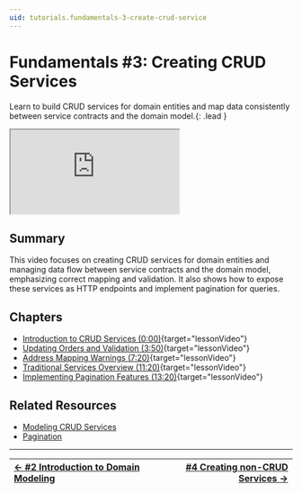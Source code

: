 ```yaml
---
uid: tutorials.fundamentals-3-create-crud-service
---
```

# Fundamentals #3: Creating CRUD Services

Learn to build CRUD services for domain entities and map data consistently between service contracts and the domain model.{: .lead }

<div class="video-16x9"><iframe name="lessonVideo" src="https://intentarchitect.com/#/redirect/?category=docs-embedded&subCategory=fundamentals-series" title="Video" allowfullscreen></iframe></div>

## Summary

This video focuses on creating CRUD services for domain entities and managing data flow between service contracts and the domain model, emphasizing correct mapping and validation. It also shows how to expose these services as HTTP endpoints and implement pagination for queries.

## Chapters

- [Introduction to CRUD Services (0:00)](https://www.youtube.com/embed/-9ZM5QR_UQ4?rel=0&start=0&autoplay=1){target="lessonVideo"}
- [Updating Orders and Validation (3:50)](https://www.youtube.com/embed/-9ZM5QR_UQ4?rel=0&start=230&autoplay=1){target="lessonVideo"}
- [Address Mapping Warnings (7:20)](https://www.youtube.com/embed/-9ZM5QR_UQ4?rel=0&start=440&autoplay=1){target="lessonVideo"}
- [Traditional Services Overview (11:20)](https://www.youtube.com/embed/-9ZM5QR_UQ4?rel=0&start=680&autoplay=1){target="lessonVideo"}
- [Implementing Pagination Features (13:20)](https://www.youtube.com/embed/-9ZM5QR_UQ4?rel=0&start=800&autoplay=1){target="lessonVideo"}

## Related Resources

- [Modeling CRUD Services](xref:application-development.modelling.services-designer.modeling-services#using-accelerators-to-rapidly-model-services)
- [Pagination](xref:application-development.modelling.services-designer.modeling-services#paginate-accelerator)

---

| [← #2 Introduction to Domain Modeling](xref:tutorials.fundamentals-2-intro-to-domain-modeling) | [#4 Creating non-CRUD Services →](xref:tutorials.fundamentals-4-create-non-crud-service) |
|:--|--:|
